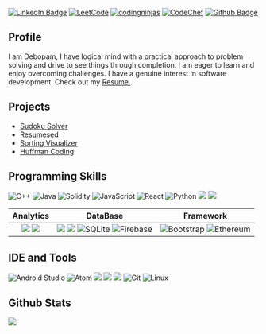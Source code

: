 <!-- Cover Photo-->

<!--[![iamkkmcmd's cover photo](./iamkkmcmd.gif)](https://iamkkmcmd.github.io)-->

<!--Social Profiles-->

[![LinkedIn Badge](https://img.shields.io/badge/LinkedIn-0077B5?style=for-the-badge&logo=linkedin&logoColor=white)](https://www.linkedin.com/in/debopam-roy-10b9a2181/)
[![LeetCode](https://img.shields.io/badge/LeetCode-000000?style=for-the-badge&logo=LeetCode&logoColor=#d16c06)](https://leetcode.com/debo_roy10/)
[![codingninjas](https://img.shields.io/badge/coding%20ninjas-DD6620?style=for-the-badge&logo=codingninjas&logoColor=white)](https://www.codingninjas.com/codestudio/profile/6c14bbaa-9a19-4b85-8873-0f33b98ab94f)
[![CodeChef](https://img.shields.io/badge/CodeChef-%23964B00.svg?style=for-the-badge&logo=CodeChef&logoColor=white)](https://www.codechef.com/users/debo1820)
[![Github Badge](https://img.shields.io/badge/GitHub-100000?style=for-the-badge&logo=github&logoColor=white)](https://github.com/debopam-roy)

## Profile

I am Debopam, I have logical mind with a practical approach to problem solving and drive to see things through completion. I am eager to learn and enjoy overcoming challenges. I have a genuine interest in software development. Check out my <a href = './resume.pdf'> Resume </a>.

## Projects

- [Sudoku Solver](https://github.com/debopam-roy/Sudoku-Solver)
- [Resumesed](https://github.com/debopam-roy/Resume-Builder)
- [Sorting Visualizer](https://github.com/debopam-roy/Sorting-Visualizer)
- [Huffman Coding](https://github.com/debopam-roy/Huffman-Coding)

<!-- https://github-profile-summary-cards.vercel.app/api/cards/profile-details?username=iamkkmcmd&theme=vue  -->

## Programming Skills

![C++](https://img.shields.io/badge/c++-%2300599C.svg?style=for-the-badge&logo=c%2B%2B&logoColor=white)
![Java](https://img.shields.io/badge/java-%23ED8B00.svg?style=for-the-badge&logo=java&logoColor=white)
![Solidity](https://img.shields.io/badge/Solidity-%23363636.svg?style=for-the-badge&logo=solidity&logoColor=white)
![JavaScript](https://img.shields.io/badge/javascript-%23323330.svg?style=for-the-badge&logo=javascript&logoColor=%23F7DF1E)
![React](https://img.shields.io/badge/react-%2320232a.svg?style=for-the-badge&logo=react&logoColor=%2361DAFB)
![Python](https://img.shields.io/badge/python-3670A0?style=for-the-badge&logo=python&logoColor=ffdd54)
![](https://img.shields.io/badge/HTML5-E34F26?style=for-the-badge&logo=html5&logoColor=white)
![](https://img.shields.io/badge/CSS3-1572B6?style=for-the-badge&logo=css3&logoColor=white)

|                                                                                               Analytics                                                                                                |                                                                                               DataBase                                                                                                |                                           Framework                                           |
| :----------------------------------------------------------------------------------------------------------------------------------------------------------------------------------------------------: | :---------------------------------------------------------------------------------------------------------------------------------------------------------------------------------------------------: | :-------------------------------------------------------------------------------------------: |
| ![](https://img.shields.io/badge/Tableau-E97627?style=for-the-badge&logo=Tableau&logoColor=white) ![](https://img.shields.io/badge/PowerBI-F2C811?style=for-the-badge&logo=Power%20BI&logoColor=white) | ![](https://img.shields.io/badge/PostgreSQL-316192?style=for-the-badge&logo=postgresql&logoColor=white) ![](https://img.shields.io/badge/MySQL-005C84?style=for-the-badge&logo=mysql&logoColor=white) ![SQLite](https://img.shields.io/badge/sqlite-%2307405e.svg?style=for-the-badge&logo=sqlite&logoColor=white) ![Firebase](https://img.shields.io/badge/firebase-%23039BE5.svg?style=for-the-badge&logo=firebase) | ![Bootstrap](https://img.shields.io/badge/bootstrap-%23563D7C.svg?style=for-the-badge&logo=bootstrap&logoColor=white) ![Ethereum](https://img.shields.io/badge/Ethereum-3C3C3D?style=for-the-badge&logo=Ethereum&logoColor=white) |

## IDE and Tools

![Android Studio](https://img.shields.io/badge/Android%20Studio-3DDC84.svg?style=for-the-badge&logo=android-studio&logoColor=white)
![Atom](https://img.shields.io/badge/Atom-%2366595C.svg?style=for-the-badge&logo=atom&logoColor=white)
![](https://img.shields.io/badge/Colab-F9AB00?style=for-the-badge&logo=googlecolab&color=525252)
![](https://img.shields.io/badge/Jupyter-F37626.svg?&style=for-the-badge&logo=Jupyter&logoColor=white)
![](https://img.shields.io/badge/VSCode-0078D4?style=for-the-badge&logo=visual%20studio%20code&logoColor=white)
![Git](https://img.shields.io/badge/git-%23F05033.svg?style=for-the-badge&logo=git&logoColor=white)
![Linux](https://img.shields.io/badge/Linux-FCC624?style=for-the-badge&logo=linux&logoColor=black)

## Github Stats

![](http://github-profile-summary-cards.vercel.app/api/cards/profile-details?username=debopam-roy&theme=2077)
